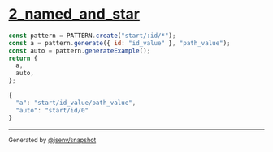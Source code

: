 # [2_named_and_star](../../pattern.test.mjs#L29)

```js
const pattern = PATTERN.create("start/:id/*");
const a = pattern.generate({ id: "id_value" }, "path_value");
const auto = pattern.generateExample();
return {
  a,
  auto,
};
```

```js
{
  "a": "start/id_value/path_value",
  "auto": "start/id/0"
}
```

---

<sub>
  Generated by <a href="https://github.com/jsenv/core/tree/main/packages/independent/snapshot">@jsenv/snapshot</a>
</sub>
